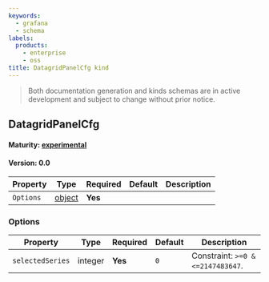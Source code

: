 ```yaml
---
keywords:
  - grafana
  - schema
labels:
  products:
    - enterprise
    - oss
title: DatagridPanelCfg kind
---
```


> Both documentation generation and kinds schemas are in active development and subject to change without prior notice.

## DatagridPanelCfg

#### Maturity: [experimental](../../../maturity/#experimental)

#### Version: 0.0

| Property  | Type               | Required | Default | Description |
| --------- | ------------------ | -------- | ------- | ----------- |
| `Options` | [object](#options) | **Yes**  |         |             |

### Options

| Property         | Type    | Required | Default | Description                       |
| ---------------- | ------- | -------- | ------- | --------------------------------- |
| `selectedSeries` | integer | **Yes**  | `0`     | Constraint: `>=0 & <=2147483647`. |
